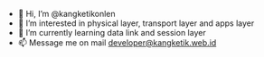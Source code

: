 - 👋 Hi, I’m @kangketikonlen
- 👀 I’m interested in physical layer, transport layer and apps layer
- 🌱 I’m currently learning data link and session layer
- 📫 Message me on mail developer@kangketik.web.id

<!---
kangketikonlen/kangketikonlen is a ✨ special ✨ repository because its `README.md` (this file) appears on your GitHub profile.
You can click the Preview link to take a look at your changes.
--->

